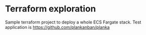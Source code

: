# Terraform exploration

Sample terraform project to deploy a whole ECS Fargate stack.
Test application is https://github.com/plankanban/planka


